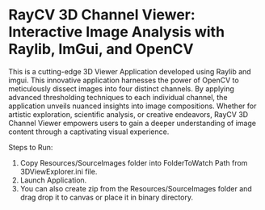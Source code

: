 # RayCV 3D Channel Viewer: Interactive Image Analysis with Raylib, ImGui, and OpenCV

This is a cutting-edge 3D Viewer Application developed using Raylib and imgui. This innovative application harnesses the power of OpenCV to meticulously dissect images into four distinct channels. By applying advanced thresholding techniques to each individual channel, the application unveils nuanced insights into image compositions. Whether for artistic exploration, scientific analysis, or creative endeavors, RayCV 3D Channel Viewer empowers users to gain a deeper understanding of image content through a captivating visual experience.

Steps to Run:

1. Copy Resources/SourceImages folder into FolderToWatch Path from 3DViewExplorer.ini file.
2. Launch Application.
3. You can also create zip from the Resources/SourceImages folder and drag drop it to canvas or place it in binary directory.


